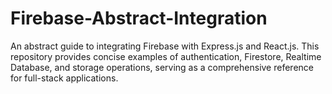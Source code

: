 # Firebase-Abstract-Integration
An abstract guide to integrating Firebase with Express.js and React.js. This repository provides concise examples of authentication, Firestore, Realtime Database, and storage operations, serving as a comprehensive reference for full-stack applications.
